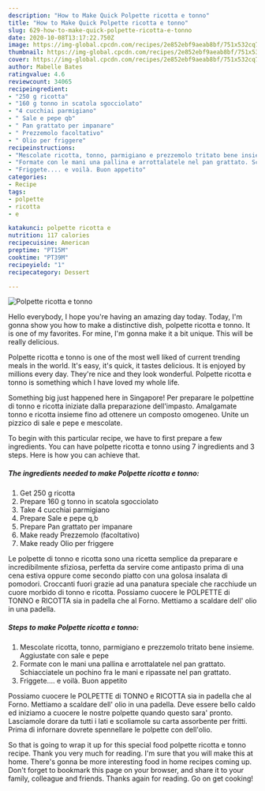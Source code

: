```yaml
---
description: "How to Make Quick Polpette ricotta e tonno"
title: "How to Make Quick Polpette ricotta e tonno"
slug: 629-how-to-make-quick-polpette-ricotta-e-tonno
date: 2020-10-08T13:17:22.750Z
image: https://img-global.cpcdn.com/recipes/2e852ebf9aeab8bf/751x532cq70/polpette-ricotta-e-tonno-recipe-main-photo.jpg
thumbnail: https://img-global.cpcdn.com/recipes/2e852ebf9aeab8bf/751x532cq70/polpette-ricotta-e-tonno-recipe-main-photo.jpg
cover: https://img-global.cpcdn.com/recipes/2e852ebf9aeab8bf/751x532cq70/polpette-ricotta-e-tonno-recipe-main-photo.jpg
author: Mabelle Bates
ratingvalue: 4.6
reviewcount: 34065
recipeingredient:
- "250 g ricotta"
- "160 g tonno in scatola sgocciolato"
- "4 cucchiai parmigiano"
- " Sale e pepe qb"
- " Pan grattato per impanare"
- " Prezzemolo facoltativo"
- " Olio per friggere"
recipeinstructions:
- "Mescolate ricotta, tonno, parmigiano e prezzemolo tritato bene insieme. Aggiustate con sale e pepe"
- "Formate con le mani una pallina e arrottalatele nel pan grattato. Schiacciatele un pochino fra le mani e ripassate nel pan grattato."
- "Friggete.... e voilà. Buon appetito"
categories:
- Recipe
tags:
- polpette
- ricotta
- e

katakunci: polpette ricotta e 
nutrition: 117 calories
recipecuisine: American
preptime: "PT15M"
cooktime: "PT39M"
recipeyield: "1"
recipecategory: Dessert

---
```



![Polpette ricotta e tonno](https://img-global.cpcdn.com/recipes/2e852ebf9aeab8bf/751x532cq70/polpette-ricotta-e-tonno-recipe-main-photo.jpg)

Hello everybody, I hope you're having an amazing day today. Today, I'm gonna show you how to make a distinctive dish, polpette ricotta e tonno. It is one of my favorites. For mine, I'm gonna make it a bit unique. This will be really delicious.

Polpette ricotta e tonno is one of the most well liked of current trending meals in the world. It's easy, it's quick, it tastes delicious. It is enjoyed by millions every day. They're nice and they look wonderful. Polpette ricotta e tonno is something which I have loved my whole life.

Something big just happened here in Singapore! Per preparare le polpettine di tonno e ricotta iniziate dalla preparazione dell&#39;impasto. Amalgamate tonno e ricotta insieme fino ad ottenere un composto omogeneo. Unite un pizzico di sale e pepe e mescolate.


To begin with this particular recipe, we have to first prepare a few ingredients. You can have polpette ricotta e tonno using 7 ingredients and 3 steps. Here is how you can achieve that.

<!--inarticleads1-->

##### The ingredients needed to make Polpette ricotta e tonno:

1. Get 250 g ricotta
1. Prepare 160 g tonno in scatola sgocciolato
1. Take 4 cucchiai parmigiano
1. Prepare  Sale e pepe q,b
1. Prepare  Pan grattato per impanare
1. Make ready  Prezzemolo (facoltativo)
1. Make ready  Olio per friggere


Le polpette di tonno e ricotta sono una ricetta semplice da preparare e incredibilmente sfiziosa, perfetta da servire come antipasto prima di una cena estiva oppure come secondo piatto con una golosa insalata di pomodori. Croccanti fuori grazie ad una panatura speciale che racchiude un cuore morbido di tonno e ricotta. Possiamo cuocere le POLPETTE di TONNO e RICOTTA sia in padella che al Forno. Mettiamo a scaldare dell&#39; olio in una padella. 

<!--inarticleads2-->

##### Steps to make Polpette ricotta e tonno:

1. Mescolate ricotta, tonno, parmigiano e prezzemolo tritato bene insieme. Aggiustate con sale e pepe
1. Formate con le mani una pallina e arrottalatele nel pan grattato. Schiacciatele un pochino fra le mani e ripassate nel pan grattato.
1. Friggete.... e voilà. Buon appetito


Possiamo cuocere le POLPETTE di TONNO e RICOTTA sia in padella che al Forno. Mettiamo a scaldare dell&#39; olio in una padella. Deve essere bello caldo ed iniziamo a cuocere le nostre polpette quando questo sara&#39; pronto. Lasciamole dorare da tutti i lati e scoliamole su carta assorbente per fritti. Prima di infornare dovrete spennellare le polpette con dell&#39;olio. 

So that is going to wrap it up for this special food polpette ricotta e tonno recipe. Thank you very much for reading. I'm sure that you will make this at home. There's gonna be more interesting food in home recipes coming up. Don't forget to bookmark this page on your browser, and share it to your family, colleague and friends. Thanks again for reading. Go on get cooking!
